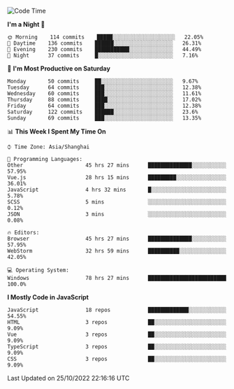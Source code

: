 <!--START_SECTION:waka-->
![Code Time](http://img.shields.io/badge/Code%20Time-1%2C325%20hrs%2055%20mins-blue)

**I'm a Night 🦉** 

```text
🌞 Morning    114 commits    █████░░░░░░░░░░░░░░░░░░░░   22.05% 
🌆 Daytime    136 commits    ██████░░░░░░░░░░░░░░░░░░░   26.31% 
🌃 Evening    230 commits    ███████████░░░░░░░░░░░░░░   44.49% 
🌙 Night      37 commits     █░░░░░░░░░░░░░░░░░░░░░░░░   7.16%

```
📅 **I'm Most Productive on Saturday** 

```text
Monday       50 commits     ██░░░░░░░░░░░░░░░░░░░░░░░   9.67% 
Tuesday      64 commits     ███░░░░░░░░░░░░░░░░░░░░░░   12.38% 
Wednesday    60 commits     ███░░░░░░░░░░░░░░░░░░░░░░   11.61% 
Thursday     88 commits     ████░░░░░░░░░░░░░░░░░░░░░   17.02% 
Friday       64 commits     ███░░░░░░░░░░░░░░░░░░░░░░   12.38% 
Saturday     122 commits    ██████░░░░░░░░░░░░░░░░░░░   23.6% 
Sunday       69 commits     ███░░░░░░░░░░░░░░░░░░░░░░   13.35%

```


📊 **This Week I Spent My Time On** 

```text
⌚︎ Time Zone: Asia/Shanghai

💬 Programming Languages: 
Other                    45 hrs 27 mins      ██████████████░░░░░░░░░░░   57.95% 
Vue.js                   28 hrs 15 mins      █████████░░░░░░░░░░░░░░░░   36.01% 
JavaScript               4 hrs 32 mins       █░░░░░░░░░░░░░░░░░░░░░░░░   5.78% 
SCSS                     5 mins              ░░░░░░░░░░░░░░░░░░░░░░░░░   0.12% 
JSON                     3 mins              ░░░░░░░░░░░░░░░░░░░░░░░░░   0.08%

🔥 Editors: 
Browser                  45 hrs 27 mins      ██████████████░░░░░░░░░░░   57.95% 
WebStorm                 32 hrs 59 mins      ██████████░░░░░░░░░░░░░░░   42.05%

💻 Operating System: 
Windows                  78 hrs 27 mins      █████████████████████████   100.0%

```

**I Mostly Code in JavaScript** 

```text
JavaScript               18 repos            █████████████░░░░░░░░░░░░   54.55% 
HTML                     3 repos             ██░░░░░░░░░░░░░░░░░░░░░░░   9.09% 
Vue                      3 repos             ██░░░░░░░░░░░░░░░░░░░░░░░   9.09% 
TypeScript               3 repos             ██░░░░░░░░░░░░░░░░░░░░░░░   9.09% 
CSS                      3 repos             ██░░░░░░░░░░░░░░░░░░░░░░░   9.09%

```



 Last Updated on 25/10/2022 22:16:16 UTC
<!--END_SECTION:waka-->

<!--
**likaiqiang/likaiqiang** is a ✨ _special_ ✨ repository because its `README.md` (this file) appears on your GitHub profile.

Here are some ideas to get you started:

- 🔭 I’m currently working on ...
- 🌱 I’m currently learning ...
- 👯 I’m looking to collaborate on ...
- 🤔 I’m looking for help with ...
- 💬 Ask me about ...
- 📫 How to reach me: ...
- 😄 Pronouns: ...
- ⚡ Fun fact: ...
-->
